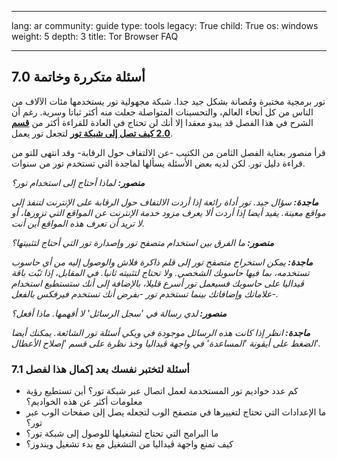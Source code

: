 

---

lang: ar
community: guide
type: tools
legacy: True
child: True
os: windows
weight: 5
depth: 3
title: Tor Browser FAQ

---

<h2>7.0 أسئلة متكررة وخاتمة</h2>

<p>تور برمجية مختبرة ومُصانة بشكل جيد جدا. شبكة مجهولية تور يستخدمها مئات الآلاف من الناس من كل أنحاء العالم، والتحسينات المتواصلة جعلت منه أكثر ثباتا وسرية. رغم أن الشرح في هذا الفصل قد يبدو معقدا إلا أنك لن تحتاج في العادة للقراءة أكثر من <a href="tor_anonymitynetwork"><strong>قسم 2.0 كيف تصل إلى شبكة تور</strong></a> لتجعل تور يعمل.</p>

<p>قرأ منصور بعناية الفصل الثامن من الكتيب -عن الالتفاف حول الرقابة- وقد انتهى للتو من قراءة دليل تور. لكن لديه بعض الأسئلة يسألها لماجدة التي تستخدم تور من سنوات.</p>

<p><strong><i>منصور:</i></strong><i> لماذا أحتاج إلى استخدام تور؟</i></p>

<p><strong><i>ماجدة: </i></strong><i> سؤال جيد. تور أداة رائعة إذا أردت الالتفاف حول الرقابة على الإنترنت لتنفذ إلى مواقع معينة. يفيد أيضا إذا أردت ألا يعرف مزود خدمة الإنترنت عن المواقع التي تزورها، أو لا تريد أن تعرف هذه المواقع أين أنت.</i></p>

<p><strong><i>منصور: </i></strong><i> ما الفرق بين استخدام متصفح تور وإصدارة تور التي أحتاج لتثبيتها؟</i></p>

<p><strong><i>ماجدة: </i></strong><i> يمكن استخراج متصفح تور إلى قلم ذاكرة فلاش والوصول إليه من أي حاسوب تستخدمه، بما فيها حاسوبك الشخصي. ولا تحتاج لتثبيته ثانيا. في المقابل، إذا ثبّت باقة ڤيداليا على حاسوبك فسيعمل تور أسرع قليلا، بالإضافة إلى أنك ستستطيع استخدام علاماتك وإضافاتك بينما تستخدم تور -بفرض أنك تستخدم فيرفكس بالفعل-.</i></p>

<p><strong><i>منصور: </i></strong><i> لدي رسالة في 'سجل الرسائل' لا أفهمها. ماذا أفعل؟ </i></p>

<p><strong><i>ماجدة: </i></strong><i> انظر إذا كانت هذه الرسائل موجودة في ويكي أسئلة تور الشائعة. يمكنك أيضا الضغط على أيقونة 'المساعدة' في واجهة ڤيداليا وخذ نظرة على قسم 'إصلاح الأعطال'.</i></p>

<h3>7.1 أسئلة لتختبر نفسك بعد إكمال هذا لفصل</h3>

<ul>
	<li>كم عدد خواديم تور المستخدمة لعمل اتصال عبر شبكة تور؟ أين تستطيع رؤية معلومات أكثر عن هذه الخواديم؟</li>
	<li>ما الإعدادات التي تحتاج لتغييرها في متصفح الوب لتجعله يصل إلى صفحات الوب عبر تور؟</li>
	<li>ما البرامج التي تحتاج لتشغيلها للوصول إلى شبكة تور؟</li>
	<li>كيف تمنع واجهة ڤيداليا من التشغيل مع بدء تشغيل ويندوز؟</li>
</ul>


